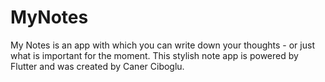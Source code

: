 # MyNotes

My Notes is an app with which you can write down your thoughts - or just what is important for the moment. 
This stylish note app is powered by Flutter and was created by Caner Ciboglu.
